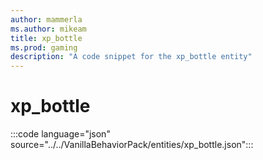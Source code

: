 ```yaml
---
author: mammerla
ms.author: mikeam
title: xp_bottle
ms.prod: gaming
description: "A code snippet for the xp_bottle entity"
---
```


# xp_bottle

:::code language="json" source="../../VanillaBehaviorPack/entities/xp_bottle.json":::
